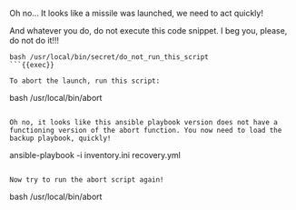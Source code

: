 Oh no... It looks like a missile was launched, we need to act quickly!

And whatever you do, do not execute this code snippet. I beg you, please, do not do it!!!

```
bash /usr/local/bin/secret/do_not_run_this_script
```{{exec}}

To abort the launch, run this script:
```
bash /usr/local/bin/abort
```{{exec}}

Oh no, it looks like this ansible playbook version does not have a functioning version of the abort function. You now need to load the backup playbook, quickly!

```
ansible-playbook -i inventory.ini recovery.yml
```{{exec}}

Now try to run the abort script again!
```
bash /usr/local/bin/abort
```{{exec}}